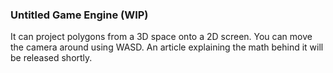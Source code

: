 ### Untitled Game Engine (WIP)
It can project polygons from a 3D space onto a 2D screen. You can move the camera around using WASD. An article explaining the math behind it will be released shortly.
